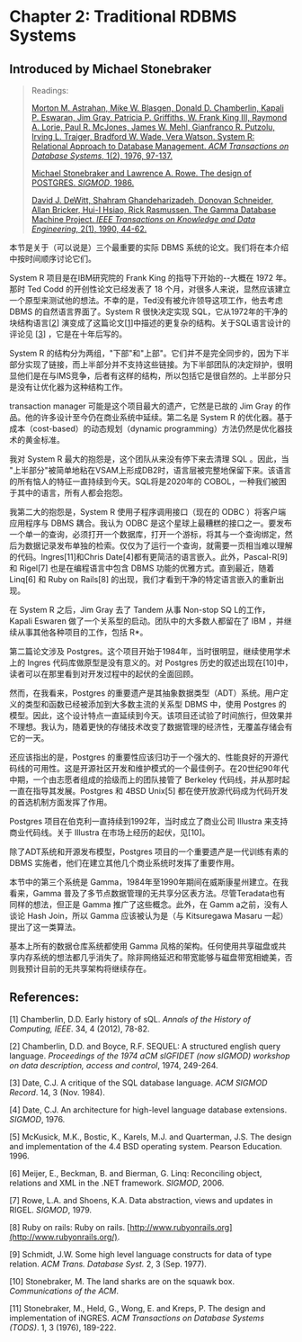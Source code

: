 # Chapter 2: Traditional RDBMS Systems

## Introduced by Michael Stonebraker

> Readings:
>
> [Morton M. Astrahan, Mike W. Blasgen, Donald D. Chamberlin, Kapali P. Eswaran, Jim Gray, Patricia P. Griffiths, W. Frank King III, Raymond A. Lorie, Paul R. McJones, James W. Mehl, Gianfranco R. Putzolu, Irving L. Traiger, Bradford W. Wade, Vera Watson. System R: Relational Approach to Database Management. *ACM Transactions on Database Systems*, 1(2), 1976, 97-137.](https://scholar.google.com/scholar?cluster=15466550502837111601)
>
> [Michael Stonebraker and Lawrence A. Rowe. The design of POSTGRES. *SIGMOD*, 1986.](https://scholar.google.com/scholar?cluster=7945977557090027847)
>
> [David J. DeWitt, Shahram Ghandeharizadeh, Donovan Schneider, Allan Bricker, Hui-I Hsiao, Rick Rasmussen. The Gamma Database Machine Project. *IEEE Transactions on Knowledge and Data Engineering*, 2(1), 1990, 44-62.](https://scholar.google.com/scholar?cluster=8912521541627865753)

本节是关于（可以说是）三个最重要的实际 DBMS 系统的论文。我们将在本介绍中按时间顺序讨论它们。

System R 项目是在IBM研究院的 Frank King 的指导下开始的--大概在 1972 年。那时 Ted Codd 的开创性论文已经发表了 18 个月，对很多人来说，显然应该建立一个原型来测试他的想法。不幸的是，Ted没有被允许领导这项工作，他去考虑 DBMS 的自然语言界面了。System R 很快决定实现 SQL，它从1972年的干净的块结构语言[[2](http://www.redbook.io/ch2-importantdbms.html#ref-chamberlin-sequel)] 演变成了这篇论文[[1](http://www.redbook.io/ch2-importantdbms.html#ref-chamberlin-history)]中描述的更复杂的结构。关于SQL语言设计的评论见 [[3](http://www.redbook.io/ch2-importantdbms.html#ref-date)] ，它是在十年后写的。

System R 的结构分为两组，"下部"和"上部"。它们并不是完全同步的，因为下半部分实现了链接，而上半部分并不支持这些链接。为下半部团队的决定辩护，很明显他们是在与IMS竞争，后者有这样的结构，所以包括它是很自然的。上半部分只是没有让优化器为这种结构工作。

transaction manager 可能是这个项目最大的遗产，它然是已故的 Jim Gray 的作品。他的许多设计至今仍在商业系统中延续。第二名是 System R 的优化器。基于成本（cost-based）的动态规划（dynamic programming）方法仍然是优化器技术的黄金标准。

我对 System R 最大的抱怨是，这个团队从来没有停下来去清理 SQL 。因此，当 "上半部分"被简单地粘在VSAM上形成DB2时，语言层被完整地保留下来。该语言的所有恼人的特征一直持续到今天。SQL将是2020年的 COBOL，一种我们被困于其中的语言，所有人都会抱怨。

我第二大的抱怨是，System R 使用子程序调用接口（现在的 ODBC ）将客户端应用程序与 DBMS 耦合。我认为 ODBC 是这个星球上最糟糕的接口之一。要发布一个单一的查询，必须打开一个数据库，打开一个游标，将其与一个查询绑定，然后为数据记录发布单独的检索。仅仅为了运行一个查询，就需要一页相当难以理解的代码。Ingres[11]和Chris Date[4]都有更简洁的语言嵌入。此外，Pascal-R[9] 和 Rigel[7] 也是在编程语言中包含 DBMS 功能的优雅方式。直到最近，随着 Linq[6] 和 Ruby on Rails[8] 的出现，我们才看到干净的特定语言嵌入的重新出现。

在 System R 之后，Jim Gray 去了 Tandem 从事 Non-stop SQ L的工作，Kapali Eswaren 做了一个关系型的启动。团队中的大多数人都留在了 IBM ，并继续从事其他各种项目的工作，包括 R*。

第二篇论文涉及 Postgres。这个项目开始于1984年，当时很明显，继续使用学术上的 Ingres 代码库做原型是没有意义的。对 Postgres 历史的叙述出现在[10]中，读者可以在那里看到对开发过程中的起伏的全面回顾。

然而，在我看来，Postgres 的重要遗产是其抽象数据类型（ADT）系统。用户定义的类型和函数已经被添加到大多数主流的关系型 DBMS 中，使用 Postgres 的模型。因此，这个设计特点一直延续到今天。该项目还试验了时间旅行，但效果并不理想。我认为，随着更快的存储技术改变了数据管理的经济性，无覆盖存储会有它的一天。

还应该指出的是，Postgres 的重要性应该归功于一个强大的、性能良好的开源代码线的可用性。这是开源社区开发和维护模式的一个最佳例子。在20世纪90年代中期，一个由志愿者组成的拾级而上的团队接管了 Berkeley 代码线，并从那时起一直在指导其发展。Postgres 和 4BSD Unix[5] 都在使开放源代码成为代码开发的首选机制方面发挥了作用。

Postgres 项目在伯克利一直持续到1992年，当时成立了商业公司 Illustra 来支持商业代码线。关于 Illustra 在市场上经历的起伏，见[10]。

除了ADT系统和开源发布模型，Postgres 项目的一个重要遗产是一代训练有素的 DBMS 实施者，他们在建立其他几个商业系统时发挥了重要作用。

本节中的第三个系统是 Gamma，1984年至1990年期间在威斯康星州建立。在我看来，Gamma 普及了多节点数据管理的无共享分区表方法。尽管Teradata也有同样的想法，但正是 Gamma 推广了这些概念。此外，在 Gamm a之前，没有人谈论 Hash Join，所以 Gamma 应该被认为是（与 Kitsuregawa Masaru 一起）提出了这一类算法。

基本上所有的数据仓库系统都使用 Gamma 风格的架构。任何使用共享磁盘或共享内存系统的想法都几乎消失了。除非网络延迟和带宽能够与磁盘带宽相媲美，否则我预计目前的无共享架构将继续存在。

## References:

[1] Chamberlin, D.D. Early history of sQL. *Annals of the History of Computing, IEEE*. 34, 4 (2012), 78-82.

[2] Chamberlin, D.D. and Boyce, R.F. SEQUEL: A structured english query language. *Proceedings of the 1974 aCM sIGFIDET (now sIGMOD) workshop on data description, access and control*, 1974, 249-264.

[3] Date, C.J. A critique of the SQL database language. *ACM SIGMOD Record*. 14, 3 (Nov. 1984).

[4] Date, C.J. An architecture for high-level language database extensions. *SIGMOD*, 1976.

[5] McKusick, M.K., Bostic, K., Karels, M.J. and Quarterman, J.S. The design and implementation of the 4.4 BSD operating system. Pearson Education. 1996.

[6] Meijer, E., Beckman, B. and Bierman, G. Linq: Reconciling object, relations and XML in the .NET framework. *SIGMOD*, 2006.

[7] Rowe, L.A. and Shoens, K.A. Data abstraction, views and updates in RIGEL. *SIGMOD*, 1979.

[8] Ruby on rails: Ruby on rails. [http://www.rubyonrails.org](http://www.rubyonrails.org/).

[9] Schmidt, J.W. Some high level language constructs for data of type relation. *ACM Trans. Database Syst.* 2, 3 (Sep. 1977).

[10] Stonebraker, M. The land sharks are on the squawk box. *Communications of the ACM*.

[11] Stonebraker, M., Held, G., Wong, E. and Kreps, P. The design and implementation of iNGRES. *ACM Transactions on Database Systems (TODS)*. 1, 3 (1976), 189-222.
